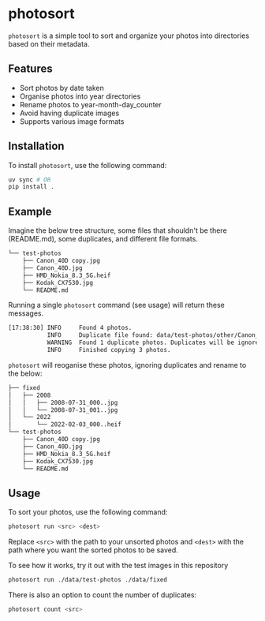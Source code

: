 # photosort

`photosort` is a simple tool to sort and organize your photos into directories
based on their metadata.

## Features

- Sort photos by date taken
- Organise photos into year directories
- Rename photos to year-month-day_counter
- Avoid having duplicate images
- Supports various image formats

## Installation

To install `photosort`, use the following command:

```bash
uv sync # OR
pip install .
```

## Example

Imagine the below tree structure, some files that shouldn't be there
(README.md), some duplicates, and different file formats.

```bash
└── test-photos
    ├── Canon_40D copy.jpg
    ├── Canon_40D.jpg
    ├── HMD_Nokia_8.3_5G.heif
    ├── Kodak_CX7530.jpg
    └── README.md
```

Running a single `photosort` command (see usage) will return these messages.

```bash
[17:38:30] INFO     Found 4 photos.
           INFO     Duplicate file found: data/test-photos/other/Canon_40D copy.jpg and data/test-photos/Canon_40D.jpg (hash:406958840ad1665ffcd1be9c29d515b9)
           WARNING  Found 1 duplicate photos. Duplicates will be ignored.
           INFO     Finished copying 3 photos.
```

`photosort` will reoganise these photos, ignoring duplicates and rename to the
below:

```bash
├── fixed
│   ├── 2008
│   │   ├── 2008-07-31_000..jpg
│   │   └── 2008-07-31_001..jpg
│   └── 2022
│       └── 2022-02-03_000..heif
└── test-photos
    ├── Canon_40D copy.jpg
    ├── Canon_40D.jpg
    ├── HMD_Nokia_8.3_5G.heif
    ├── Kodak_CX7530.jpg
    └── README.md
```

## Usage

To sort your photos, use the following command:

```bash
photosort run <src> <dest>
```

Replace `<src>` with the path to your unsorted photos and
`<dest>` with the path where you want the sorted photos to be
saved.

To see how it works, try it out with the test images in this repository

```bash
photosort run ./data/test-photos ./data/fixed
```

There is also an option to count the number of duplicates:

```bash
photosort count <src>
```

